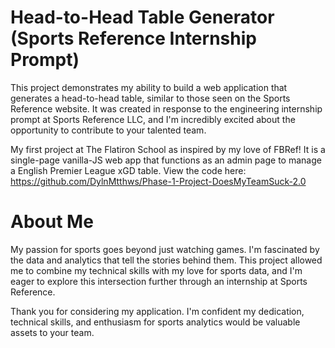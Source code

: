 # Head-to-Head Table Generator (Sports Reference Internship Prompt)

This project demonstrates my ability to build a web application that generates a head-to-head table, similar to those seen on the Sports Reference website. It was created in response to the engineering internship prompt at Sports Reference LLC, and I'm incredibly excited about the opportunity to contribute to your talented team.

My first project at The Flatiron School as inspired by my love of FBRef! It is a single-page vanilla-JS web app that functions as an admin page to manage a English Premier League xGD table. View the code here: https://github.com/DylnMtthws/Phase-1-Project-DoesMyTeamSuck-2.0

# About Me

My passion for sports goes beyond just watching games. I'm fascinated by the data and analytics that tell the stories behind them. This project allowed me to combine my technical skills with my love for sports data, and I'm eager to explore this intersection further through an internship at Sports Reference.

Thank you for considering my application. I'm confident my dedication, technical skills, and enthusiasm for sports analytics would be valuable assets to your team.
